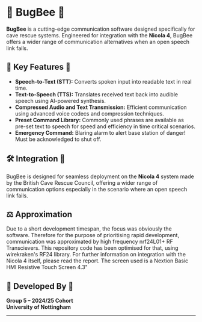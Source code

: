 # 🐞 BugBee 🐞

**BugBee** is a cutting-edge communication software designed specifically for cave rescue systems. Engineered for integration with the **Nicola 4**, BugBee offers a wider range of communication alternatives when an open speech link fails.

## 🚨 Key Features 🐞

- **Speech-to-Text (STT):** Converts spoken input into readable text in real time.
- **Text-to-Speech (TTS):** Translates received text back into audible speech using AI-powered synthesis.
- **Compressed Audio and Text Transmission:** Efficient communication using advanced voice codecs and compression techniques.
- **Preset Command Library:** Commonly used phrases are available as pre-set text to speech for speed and efficiency in time critical scenarios.
- **Emergency Command:** Blaring alarm to alert base station of danger! Must be acknowledged to shut off.

## 🛠️ Integration 🐞

BugBee is designed for seamless deployment on the **Nicola 4** system made by the British Cave Rescue Council, offering a wider range of communication options especially in the scenario where an open speech link fails.

## ⚖️ Approximation
Due to a short development timespan, the focus was obviously the software. Therefore for the purpose of prioritising rapid development, communication was approximated by high frequency nrf24L01+ RF Transcievers.
This repository code has been optimised for that, using wirekraken's RF24 library. For further information on integration with the Nicola 4 itself, please read the report. 
The screen used is a Nextion Basic HMI Resistive Touch Screen 4.3"

## 👥 Developed By 🐞

**Group 5 – 2024/25 Cohort**  
**University of Nottingham**

---
